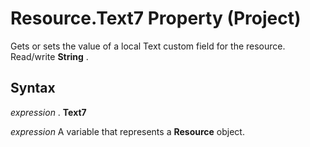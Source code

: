 
# Resource.Text7 Property (Project)

Gets or sets the value of a local Text custom field for the resource. Read/write  **String** .


## Syntax

 _expression_ . **Text7**

 _expression_ A variable that represents a **Resource** object.

